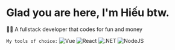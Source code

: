 ﻿# Glad you are here, I'm Hiếu btw.

👩‍💻 A fullstack developer that codes for fun and money


`My tools of choice:`
![Vue](https://img.shields.io/badge/-Vue-4FC08D?style=flat-square&logo=vue.js&logoColor=white)
![React](https://img.shields.io/badge/-React-61DAFB?style=flat-square&logo=react&logoColor=white)
![.NET](https://img.shields.io/badge/-.NET-5C2D91?style=flat-square&logo=.net&logoColor=white)
![NodeJS](https://img.shields.io/badge/-NodeJS-339933?style=flat-square&logo=node.js&logoColor=white)



